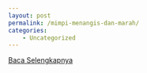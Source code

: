 ```yaml
---
layout: post
permalink: /mimpi-menangis-dan-marah/
categories:
    - Uncategorized
---
```


[Baca Selengkapnya](/08)